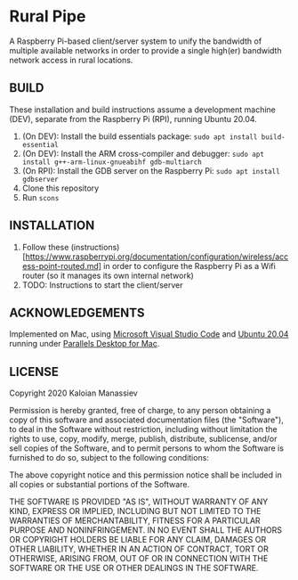 # Rural Pipe

A Raspberry Pi-based client/server system to unify the bandwidth of multiple available networks in order to provide a single high(er) bandwidth network access in rural locations.

## BUILD

These installation and build instructions assume a development machine (DEV), separate from the Raspberry Pi (RPI), running Ubuntu 20.04.

1. (On DEV): Install the build essentials package: `sudo apt install build-essential`
1. (On DEV): Install the ARM cross-compiler and debugger: `sudo apt install g++-arm-linux-gnueabihf gdb-multiarch`
1. (On RPI): Install the GDB server on the Raspberry Pi: `sudo apt install gdbserver`
1. Clone this repository
1. Run `scons`

## INSTALLATION

1. Follow these (instructions)[https://www.raspberrypi.org/documentation/configuration/wireless/access-point-routed.md] in order to configure the Raspberry Pi as a Wifi router (so it manages its own internal network)
1. TODO: Instructions to start the client/server

## ACKNOWLEDGEMENTS

Implemented on Mac, using [Microsoft Visual Studio Code](https://code.visualstudio.com/) and [Ubuntu 20.04](https://releases.ubuntu.com/20.04/s) running under [Parallels Desktop for Mac](https://www.parallels.com/products/desktop/).

## LICENSE

Copyright 2020 Kaloian Manassiev

Permission is hereby granted, free of charge, to any person obtaining a copy of this software and
associated documentation files (the "Software"), to deal in the Software without restriction,
including without limitation the rights to use, copy, modify, merge, publish, distribute,
sublicense, and/or sell copies of the Software, and to permit persons to whom the Software is
furnished to do so, subject to the following conditions:

The above copyright notice and this permission notice shall be included in all copies or
substantial portions of the Software.

THE SOFTWARE IS PROVIDED "AS IS", WITHOUT WARRANTY OF ANY KIND, EXPRESS OR IMPLIED, INCLUDING BUT
NOT LIMITED TO THE WARRANTIES OF MERCHANTABILITY, FITNESS FOR A PARTICULAR PURPOSE AND
NONINFRINGEMENT. IN NO EVENT SHALL THE AUTHORS OR COPYRIGHT HOLDERS BE LIABLE FOR ANY CLAIM,
DAMAGES OR OTHER LIABILITY, WHETHER IN AN ACTION OF CONTRACT, TORT OR OTHERWISE, ARISING FROM,
OUT OF OR IN CONNECTION WITH THE SOFTWARE OR THE USE OR OTHER DEALINGS IN THE SOFTWARE.
